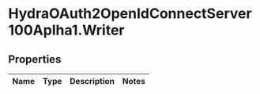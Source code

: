 # HydraOAuth2OpenIdConnectServer100Aplha1.Writer

## Properties
Name | Type | Description | Notes
------------ | ------------- | ------------- | -------------


